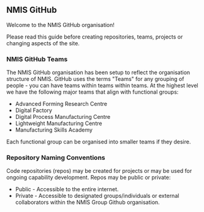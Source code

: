 ## NMIS GitHub
Welcome to the NMIS GitHub organisation!

Please read this guide before creating repositories, teams, projects or changing aspects of the site.

### NMIS GitHub Teams
The NMIS GitHub organisation has been setup to reflect the organisation structure of NMIS. GitHub uses the terms "Teams" for any grouping of people - you can have teams within teams within teams. At the highest level we have the following major teams that align with functional groups:

- Advanced Forming Research Centre
- Digital Factory
- Digital Process Manufacturing Centre
- Lightweight Manufacturing Centre
- Manufacturing Skills Academy

Each functional group can be organised into smaller teams if they desire.

### Repository Naming Conventions
Code repositories (repos) may be created for projects or may be used for ongoing capability development. Repos may be public or private:

- Public - Accessible to the entire internet.
- Private - Accessible to designated groups/individuals or external collaborators within the NMIS Group Github organisation.
